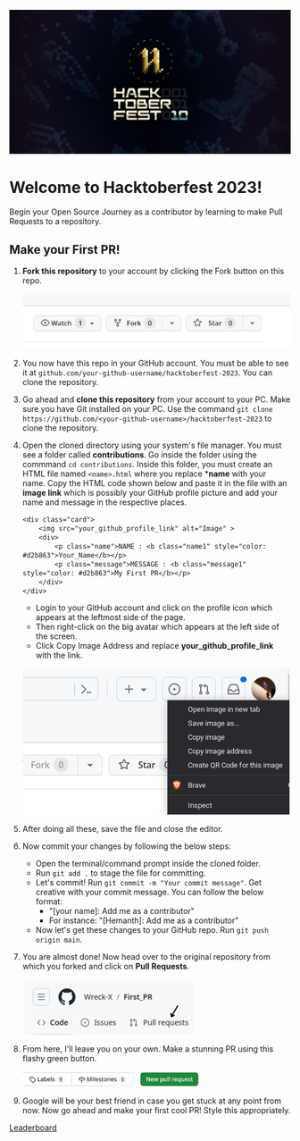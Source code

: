 ![Hacktoberfest Poster](./assets/poster.png)

# Welcome to Hacktoberfest 2023!

Begin your Open Source Journey as a contributor by learning to make Pull Requests to a repository. 

## Make your First PR!

1. **Fork this repository** to your account by clicking the Fork button on this repo.

   ![Fork this repository](./assets/fork.png)

2. You now have this repo in your GitHub account. You must be able to see it at `github.com/your-github-username/hacktoberfest-2023`. You can clone the repository.

3. Go ahead and **clone this repository** from your account to your PC. Make sure you have Git installed on your PC. Use the command `git clone https://github.com/<your-github-username>/hacktoberfest-2023` to clone the repository.

4. Open the cloned directory using your system's file manager. You must see a folder called **contributions**. Go inside the folder using the commmand ```cd contributions```. Inside this folder, you must create an HTML file named ```<name>.html``` where you replace ***name** with your name. Copy the HTML code shown below and paste it in the file with an **image link** which is possibly your GitHub profile picture and add your name and message in the respective places.

   ```
   <div class="card">
       <img src="your_github_profile_link" alt="Image" >
       <div>
           <p class="name">NAME : <b class="name1" style="color: #d2b863">Your_Name</b></p>
           <p class="message">MESSAGE : <b class="message1" style="color: #d2b863">My First PR</b></p>
       </div>
   </div>
   ```

   - Login to your GitHub account and click on the profile icon which appears at the leftmost side of the page.
   - Then right-click on the big avatar which appears at the left side of the screen.
   - Click Copy Image Address and replace **your_github_profile_link** with the link.

   ![Profile Picture](./assets/profile_pic.png)

5. After doing all these, save the file and close the editor.

6. Now commit your changes by following the below steps:

   - Open the terminal/command prompt inside the cloned folder.
   - Run `git add .` to stage the file for committing.
   - Let's commit! Run `git commit -m "Your commit message"`. Get creative with your commit message. You can follow the below format:
     - "[your name]: Add me as a contributor"
     - For instance: "[Hemanth]: Add me as a contributor"
   - Now let's get these changes to your GitHub repo. Run `git push origin main`.

7. You are almost done! Now head over to the original repository from which you forked and click on **Pull Requests**.

   ![Pull Requests](./assets/PR2.png)

8. From here, I'll leave you on your own. Make a stunning PR using this flashy green button.

   ![Make a Pull Request](./assets/PR1.png)

9. Google will be your best friend in case you get stuck at any point from now. Now go ahead and make your first cool PR! Style this appropriately.


[Leaderboard](http://51.20.142.245:8000/)